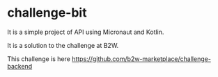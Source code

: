 # challenge-bit

It is a simple project of API using Micronaut and Kotlin.

It is a solution to the challenge at B2W. 

This challenge is here https://github.com/b2w-marketplace/challenge-backend
